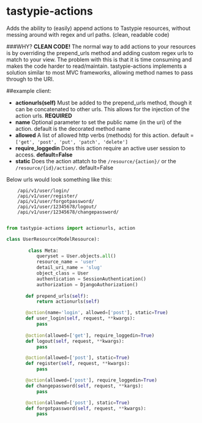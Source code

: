 tastypie-actions
================

Adds the ability to (easily) append actions to Tastypie resources, without messing around with regex and url paths. (clean, readable code) 

###WHY?
**CLEAN CODE!** The normal way to add actions to your resources is by overriding the prepend_urls method and adding custom regex urls to match to your view.  The problem with this is that it is time consuming and makes the code harder to read/maintain.  tastypie-actions implements a solution similar to most MVC frameworks, allowing method names to pass through to the URI. 

##example client:
* __actionurls(self)__ Must be added to the prepend_urls method, though it can be concatenated to other urls.  This allows for the injection of the action urls. **REQUIRED**
* __name__ Optional parameter to set the public name (in the uri) of the action. default is the decorated method name
* __allowed__ A list of allowed http verbs (methods) for this action. default = `['get', 'post', 'put', 'patch', 'delete']`
* **require_loggedin** Does this action require an active user session to access. **default=False**
* __static__ Does the action attatch to the `/resource/{action}/` or the `/resource/{id}/action/`.  default=False

Below urls would look something like this:
```
    /api/v1/user/login/
    /api/v1/user/register/
    /api/v1/user/forgotpassword/
    /api/v1/user/12345678/logout/
    /api/v1/user/12345678/changepassword/
```

 ```python

from tastypie-actions import actionurls, action

 class UserResource(ModelResource):
       
         class Meta:
            queryset = User.objects.all()
            resource_name = 'user'
            detail_uri_name = 'slug'
            object_class = User
            authentication = SessionAuthentication()
            authorization = DjangoAuthorization()
            
        def prepend_urls(self):
            return actionurls(self)

        @action(name='login', allowed=['post'], static=True)
        def user_login(self, request, **kwargs):
            pass
        
        @action(allowed=['get'], require_loggedin=True)
        def logout(self, request, **kwargs):
            pass

        @action(allowed=['post'], static=True)
        def register(self, request, **kwargs):
            pass

        @action(allowed=['post'], require_loggedin=True)
        def changepassword(self, request, **kargs):
            pass

        @action(allowed=['post'], static=True)
        def forgotpassword(self, request, **kwargs):
            pass

```
